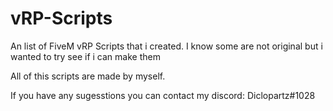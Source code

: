 # vRP-Scripts
An list of FiveM vRP Scripts that i created. I know some are not original but i wanted to try see if i can make them

All of this scripts are made by myself.

If you have any sugesstions you can contact my discord: Diclopartz#1028
